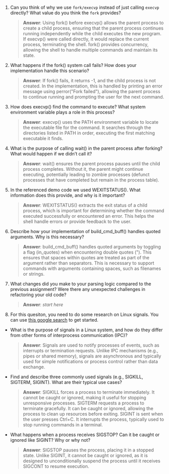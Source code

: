 1. Can you think of why we use `fork/execvp` instead of just calling `execvp` directly? What value do you think the `fork` provides?

    > **Answer**:  Using fork() before execvp() allows the parent process to create a child process, ensuring that the parent process continues running independently while the child executes the new program. If execvp() were called directly, it would replace the current process, terminating the shell. fork() provides concurrency, allowing the shell to handle multiple commands and maintain its state.



2. What happens if the fork() system call fails? How does your implementation handle this scenario?

    > **Answer**:  If fork() fails, it returns -1, and the child process is not created. In the implementation, this is handled by printing an error message using perror("Fork failed"), allowing the parent process to continue running and prompting the user for the next command.

3. How does execvp() find the command to execute? What system environment variable plays a role in this process?

    > **Answer**:  execvp() uses the PATH environment variable to locate the executable file for the command. It searches through the directories listed in PATH in order, executing the first matching executable it finds.

4. What is the purpose of calling wait() in the parent process after forking? What would happen if we didn’t call it?

    > **Answer**: wait() ensures the parent process pauses until the child process completes. Without it, the parent might continue executing, potentially leading to zombie processes (defunct processes that have completed but remain in the process table).

5. In the referenced demo code we used WEXITSTATUS(). What information does this provide, and why is it important?

    > **Answer**:  WEXITSTATUS() extracts the exit status of a child process, which is important for determining whether the command executed successfully or encountered an error. This helps the shell handle errors or provide feedback to the user.

6. Describe how your implementation of build_cmd_buff() handles quoted arguments. Why is this necessary?

    > **Answer**:  build_cmd_buff() handles quoted arguments by toggling a flag (in_quotes) when encountering double quotes ("). This ensures that spaces within quotes are treated as part of the argument rather than separators. This is necessary to support commands with arguments containing spaces, such as filenames or strings.

7. What changes did you make to your parsing logic compared to the previous assignment? Were there any unexpected challenges in refactoring your old code?

    > **Answer**:  _start here_

8. For this quesiton, you need to do some research on Linux signals. You can use [this google search](https://www.google.com/search?q=Linux+signals+overview+site%3Aman7.org+OR+site%3Alinux.die.net+OR+site%3Atldp.org&oq=Linux+signals+overview+site%3Aman7.org+OR+site%3Alinux.die.net+OR+site%3Atldp.org&gs_lcrp=EgZjaHJvbWUyBggAEEUYOdIBBzc2MGowajeoAgCwAgA&sourceid=chrome&ie=UTF-8) to get started.

- What is the purpose of signals in a Linux system, and how do they differ from other forms of interprocess communication (IPC)?

    > **Answer**:  Signals are used to notify processes of events, such as interrupts or termination requests. Unlike IPC mechanisms (e.g., pipes or shared memory), signals are asynchronous and typically used for simple notifications or process control rather than data exchange.

- Find and describe three commonly used signals (e.g., SIGKILL, SIGTERM, SIGINT). What are their typical use cases?

    > **Answer**:  SIGKILL forces a process to terminate immediately. It cannot be caught or ignored, making it useful for stopping unresponsive processes. SIGTERM requests a process to terminate gracefully. It can be caught or ignored, allowing the process to clean up resources before exiting. SIGINT is sent when the user presses Ctrl+C. It interrupts the process, typically used to stop running commands in a terminal.

- What happens when a process receives SIGSTOP? Can it be caught or ignored like SIGINT? Why or why not?

    > **Answer**: SIGSTOP pauses the process, placing it in a stopped state. Unlike SIGINT, it cannot be caught or ignored, as it is designed to unconditionally suspend the process until it receives SIGCONT to resume execution.
